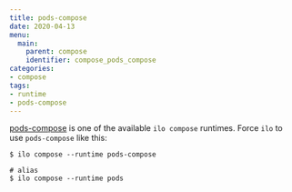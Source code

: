 ```yaml
---
title: pods-compose
date: 2020-04-13
menu:
  main:
    parent: compose
    identifier: compose_pods_compose
categories:
- compose
tags:
- runtime
- pods-compose
---
```


[pods-compose](https://github.com/abalage/pods-compose) is one of the available `ilo compose` runtimes. Force `ilo` to use `pods-compose` like this:

```shell script
$ ilo compose --runtime pods-compose

# alias
$ ilo compose --runtime pods
```
